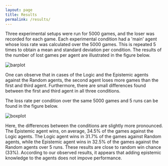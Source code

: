 ```yaml
---
layout: page
title: Results
permalink: /results/
---
```


Three experimental setups were run for 5000 games, and the loser was recorded for each game. Each experimental condition had a 'main' agent whose loss rate was calculated over the 5000 games. This is repeated 5 times to obtain a mean and standard deviation per condition. The results of the number of lost games per agent are illustrated in the figure below.

![barplot](/assets/img/barplot.png)

One can observe that in cases of the Logic and the Epistemic agents against the Random agents, the second agent loses more games than the first and third agent. Furthermore, there are small differences found between the first and third agent in all three conditions.

The loss rate per condition over the same 5000 games and 5 runs can be found in the figure below.

![boxplot](/assets/img/boxplot.png)

Here, the differences between the conditions are slightly more pronounced. The Epistemic agent wins, on average, 34.5% of the games against the Logic agents. The Logic agent wins in 31.7% of the games against Random agents, while the Epistemic agent wins in 32.5% of the games against the Random agents over 5 runs. These results are close to random win chance (33%). According to our observed results, it appears that adding epistemic knowledge to the agents does not impove performance.
